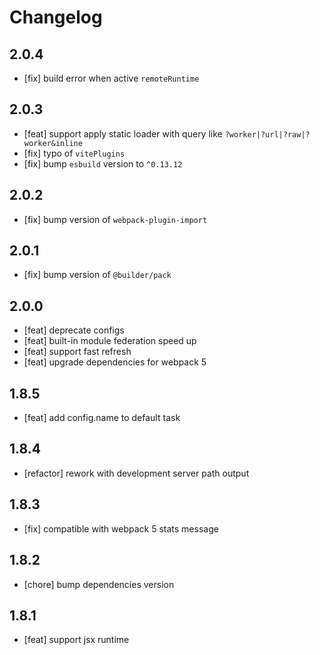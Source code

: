 # Changelog

## 2.0.4

- [fix] build error when active `remoteRuntime`

## 2.0.3

- [feat] support apply static loader with query like `?worker|?url|?raw|?worker&inline`
- [fix] typo of `vitePlugins`
- [fix] bump `esbuild` version to `^0.13.12`

## 2.0.2

- [fix] bump version of `webpack-plugin-import`

## 2.0.1

- [fix] bump version of `@builder/pack`

## 2.0.0

- [feat] deprecate configs
- [feat] built-in module federation speed up
- [feat] support fast refresh
- [feat] upgrade dependencies for webpack 5

## 1.8.5

- [feat] add config.name to default task

## 1.8.4

- [refactor] rework with development server path output

## 1.8.3

- [fix] compatible with webpack 5 stats message

## 1.8.2

- [chore] bump dependencies version

## 1.8.1

- [feat] support jsx runtime
